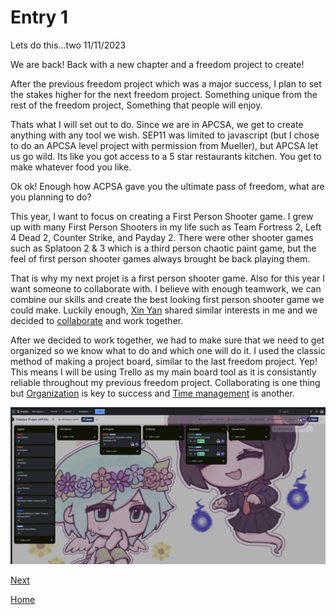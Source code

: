 # Entry 1
Lets do this...two 11/11/2023

We are back! Back with a new chapter and a freedom project to create!

After the previous freedom project which was a major success, I plan to set the stakes higher for the next freedom project. Something unique from the rest of the freedom project, Something that people will enjoy.

Thats what I will set out to do. Since we are in APCSA, we get to create anything with any tool we wish. SEP11 was limited to javascript (but I chose to do an APCSA level project with permission from Mueller), but APCSA let us go wild. Its like you got access to a 5 star restaurants kitchen. You get to make whatever food you like.

Ok ok! Enough how ACPSA gave you the ultimate pass of freedom, what are you planning to do?

This year, I want to focus on creating a First Person Shooter game. I grew up with many First Person Shooters in my life such as Team Fortress 2, Left 4 Dead 2, Counter Strike, and Payday 2. There were other shooter games such as Splatoon 2 & 3 which is a third person chaotic paint game, but the feel of first person shooter games always brought be back playing them.

That is why my next projet is a first person shooter game. Also for this year I want someone to collaborate with. I believe with enough teamwork, we can combine our skills and create the best looking first person shooter game we could make. Luckily enough, [Xin Yan](https://github.com/xinyanh4701) shared similar interests in me and we decided to [collaborate](https://hstatsep.github.io/students/#skills) and work together.

After we decided to work together, we had to make sure that we need to get organized so we know what to do and which one will do it. I used the classic method of making a project board, similar to the last freedom project. Yep! This means I will be using Trello as my main board tool as it is consistantly reliable throughout my previous freedom project. Collaborating is one thing but [Organization](https://hstatsep.github.io/students/#skills) is key to success and [Time management](https://hstatsep.github.io/students/#skills) is another.

![fp-e1-01](img/fp-e1-01.png)


[Next](entry02.md)

[Home](../README.md)